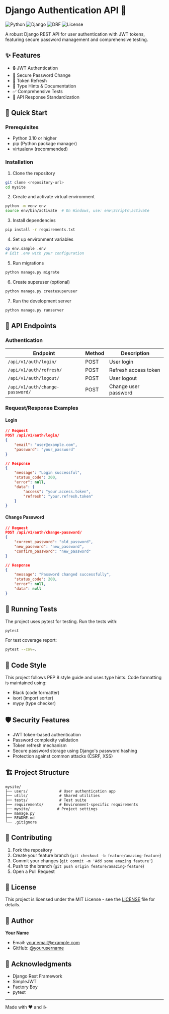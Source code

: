 # Django Authentication API 🔐

![Python](https://img.shields.io/badge/Python-3.10+-blue.svg)
![Django](https://img.shields.io/badge/Django-4.2+-green.svg)
![DRF](https://img.shields.io/badge/DRF-3.14+-orange.svg)
![License](https://img.shields.io/badge/license-MIT-blue.svg)

A robust Django REST API for user authentication with JWT tokens, featuring secure password management and comprehensive testing.

## ✨ Features

- 🔒 JWT Authentication
- 🔑 Secure Password Change
- 🔄 Token Refresh
- 📝 Type Hints & Documentation
- ✅ Comprehensive Tests
- 🎯 API Response Standardization

## 🚀 Quick Start

### Prerequisites

- Python 3.10 or higher
- pip (Python package manager)
- virtualenv (recommended)

### Installation

1. Clone the repository
```bash
git clone <repository-url>
cd mysite
```

2. Create and activate virtual environment
```bash
python -m venv env
source env/bin/activate  # On Windows, use: env\Scripts\activate
```

3. Install dependencies
```bash
pip install -r requirements.txt
```

4. Set up environment variables
```bash
cp env.sample .env
# Edit .env with your configuration
```

5. Run migrations
```bash
python manage.py migrate
```

6. Create superuser (optional)
```bash
python manage.py createsuperuser
```

7. Run the development server
```bash
python manage.py runserver
```

## 🔗 API Endpoints

### Authentication

| Endpoint | Method | Description |
|----------|--------|-------------|
| `/api/v1/auth/login/` | POST | User login |
| `/api/v1/auth/refresh/` | POST | Refresh access token |
| `/api/v1/auth/logout/` | POST | User logout |
| `/api/v1/auth/change-password/` | POST | Change user password |

### Request/Response Examples

#### Login
```json
// Request
POST /api/v1/auth/login/
{
    "email": "user@example.com",
    "password": "your_password"
}

// Response
{
    "message": "Login successful",
    "status_code": 200,
    "error": null,
    "data": {
        "access": "your.access.token",
        "refresh": "your.refresh.token"
    }
}
```

#### Change Password
```json
// Request
POST /api/v1/auth/change-password/
{
    "current_password": "old_password",
    "new_password": "new_password",
    "confirm_password": "new_password"
}

// Response
{
    "message": "Password changed successfully",
    "status_code": 200,
    "error": null,
    "data": null
}
```

## 🧪 Running Tests

The project uses pytest for testing. Run the tests with:

```bash
pytest
```

For test coverage report:
```bash
pytest --cov=.
```

## 📝 Code Style

This project follows PEP 8 style guide and uses type hints. Code formatting is maintained using:
- Black (code formatter)
- isort (import sorter)
- mypy (type checker)

## 🛡️ Security Features

- JWT token-based authentication
- Password complexity validation
- Token refresh mechanism
- Secure password storage using Django's password hashing
- Protection against common attacks (CSRF, XSS)

## 🏗️ Project Structure

```
mysite/
├── users/              # User authentication app
├── utils/              # Shared utilities
├── tests/              # Test suite
├── requirements/       # Environment-specific requirements
├── mysite/            # Project settings
├── manage.py
├── README.md
└── .gitignore
```

## 🤝 Contributing

1. Fork the repository
2. Create your feature branch (`git checkout -b feature/amazing-feature`)
3. Commit your changes (`git commit -m 'Add some amazing feature'`)
4. Push to the branch (`git push origin feature/amazing-feature`)
5. Open a Pull Request

## 📄 License

This project is licensed under the MIT License - see the [LICENSE](LICENSE) file for details.

## 👥 Author

**Your Name**
- Email: your.email@example.com
- GitHub: [@yourusername](https://github.com/yourusername)

## 🙏 Acknowledgments

- Django Rest Framework
- SimpleJWT
- Factory Boy
- pytest

---

Made with ❤️ and ☕
